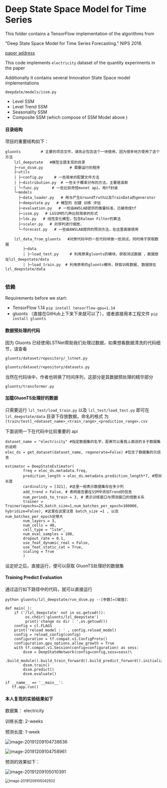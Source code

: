 # Deep State Space Model for Time Series

This folder contains a TensorFlow implementation of the algorithms from

 "Deep State Space Model for Time Series Forecasting." NIPS 2018.

[paper address](https://papers.nips.cc/paper/8004-deep-state-space-models-for-time-series-forecasting.pdf)	

This code implements `electricity` dataset of the quantity experiments in the paper

Additionally it contains several Innovation State Space model implementations

`deepdate/models/issm.py`

* Level SSM
* Level Trend SSM
* Seasonality SSM 
* Composite SSM (which compose of SSM Model above )



#### 目录结构

项目的重要结构如下： 

```
gluonts         # 主要的项目文件，请务必包含这个一块使用，因为很多地方使用了这个方法
    lzl_deepstate   #模型主题复现的目录
    ├─run_dssm.py            # 需要运行的程序
    ├─utils
    | ├─config.py     # 一些简单的配置文件方法
    | ├─distribution.py  # 一些关于概率分布的方法，主要是高斯
    | └─func.py      # 一些比较奇怪mxnet api，用tf封装
    └─models
      ├─data_loader.py   # 用与产生GroundTruth以及TrainData的generator
      ├─deepstate.py   # 模型的 创建 训练 评估
      ├─evaluation.py   # 一些由AWSLAB提供的衡量标准，已被改成tf
      ├─issm.py   # LGSSM的几种比较简单的形式
      ├─lds.py   # 线性变化模型，包含Kalman Filter的算法
      ├─scaler.py   # 对序列进行缩放，
      └─forecast.py   # 一些由AWSLAB提供的预测方法，在这里直接使用
      
    lzl_data_from_gluonts 	#对原代码中的一些代码块做一些测试，同时用于获取数据
        ├─data
        | ├─load_test.py     # 利用原来gluonts的模块，获取测试数据 ，数据放在lzl_deepstate/data
        | ├─load_train.py  # 利用原来的gluonts模块，获取训练数据, 数据放在lzl_deepstate/data
        
```

### 依赖

Requirements before we start:

* TensorFlow 1.14
`pip install tensorflow-gpu=1.14`
* gluonts （直接在GitHub上下来下来就可以了），或者直接用本工程文件
`pip install gluonts`


#### 数据预处理的代码

因为 Gluonts 已经使用LSTNet帮助我们处理过数据，如果想看数据清洗的代码细节，请查看

`gluonts/dataset/repository/_lstnet.py`

`gluonts/dataset/repository/datasets.py`

当然在代码块中，作者也转换了时间序列，这部分是其数据预处理的精华部分

`gluonts/transformer.py`



#### 加载GluonTS处理好的数据

只需要运行 `lzl_test/load_train.py` 以及 `lzl_test/load_test.py` 即可在`lzl_deepstate/data` 目录下存放数据，命名的格式 为`[train/test]_<dataset_name>_<train_range>_<prediction_range>.csv `

下面说明一下在代码中比较重要的 api

```
dataset_name = "electricity" #指定数据集的名字，距离可以看我上面说的关于数据集的说明
elec_ds = get_dataset(dataset_name, regenerate=False) #包含了数据集的元信息

estimator = DeepStateEstimator(
        freq = elec_ds.metadata.freq,
        prediction_length = elec_ds.metadata.prediction_length*7, #预测长度
        cardinality = [321], #这里一般表示数据集存在多少列
        add_trend = False, # 表明是否要在SSM中添加Trend的信息
        num_periods_to_train = 3, # 表示训练窗口与预测窗口的倍数关系
        trainer = Trainer(epochs=25,batch_size=1,num_batches_per_epoch=100000, hybridize=False), #这里在这里注意 batch_size =1 , 以及num_batches_per_epoch足够大
        num_layers = 3,
        num_cells = 40,
        cell_type = "lstm",
        num_eval_samples = 100,
        dropout_rate = 0.1,
        use_feat_dynamic_real = False,
        use_feat_static_cat = True,
        scaling = True
        )
```

设定好之后，直接运行，便可以获取 GluonTS处理好的数据集





#### Training  Predict  Evaluation

通过运行如下路径中的代码，就可以直接运行

 `python gluonts/lzl_deepstate/run_dssm.py --[参数]=[赋值]`:

```
def main(_):
    if ('/lzl_deepstate' not in os.getcwd()):
         os.chdir('gluonts/lzl_deepstate')
         print('change os dir : ',os.getcwd())
    config = cl.FLAGS
    print('reload model : ' , config.reload_model)
    config = reload_config(config)
    configuration = tf.compat.v1.ConfigProto()
    configuration.gpu_options.allow_growth = True
    with tf.compat.v1.Session(config=configuration) as sess:
        dssm = DeepStateNetwork(config=config,sess=sess)\
            .build_module().build_train_forward().build_predict_forward().initialize_variables()
        dssm.train()
        dssm.predict()
        dssm.evaluate()

if __name__ == '__main__':
   tf.app.run()
```





#### 本人复现的实验结果如下

数据集： electricity

训练长度: 2-weeks

预测长度: 1-week

![image-20191209104738636](lzl_deepstate_Readme.assets/image-20191209104738636.png)

![image-20191209104758961](lzl_deepstate_Readme.assets/image-20191209104758961.png)

预测的效果如下：

![image-20191209105010391](lzl_deepstate_Readme.assets/image-20191209105010391.png)

<img src="lzl_deepstate_Readme.assets/image-20191209105042502.png" alt="image-20191209105042502" style="zoom:80%;" />